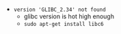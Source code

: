 - `version 'GLIBC_2.34' not found ` 
	-  glibc version is hot high enough
	-  `sudo apt-get install libc6`
